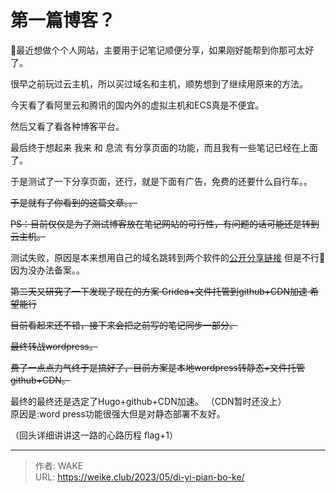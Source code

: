 # 第一篇博客？


🤔最近想做个个人网站，主要用于记笔记顺便分享，如果刚好能帮到你那可太好了。

很早之前玩过云主机，所以买过域名和主机，顺势想到了继续用原来的方法。

今天看了看阿里云和腾讯的国内外的虚拟主机和ECS真是不便宜。

然后又看了看各种博客平台。

最后终于想起来 我来 和 息流 有分享页面的功能，而且我有一些笔记已经在上面了。

于是测试了一下分享页面，还行，就是下面有广告，免费的还要什么自行车。。

~~于是就有了你看到的这篇文章。。~~

~~PS：目前仅仅是为了测试博客放在笔记网站的可行性，有问题的话可能还是转到云主机。~~

测试失败，原因是本来想用自己的域名跳转到两个软件的[公开分享链接](https://www.wolai.com/bfvxGMnc1DU8MgVRhhkB34)
但是不行🤡因为没办法备案。。

~~第二天又研究了一下发现了现在的方案 Gridea+文件托管到github+CDN加速 希望能行~~

~~目前看起来还不错，接下来会把之前写的笔记同步一部分。~~

~~最终转战wordpress。~~

~~费了一点点力气终于是搞好了，目前方案是本地wordpress转静态+文件托管github+CDN。~~

最终的最终还是选定了Hugo+github+CDN加速。 （CDN暂时还没上）  
原因是:word press功能很强大但是对静态部署不友好。

（回头详细讲讲这一路的心路历程 flag+1）

---

> 作者: WAKE  
> URL: https://weike.club/2023/05/di-yi-pian-bo-ke/  

